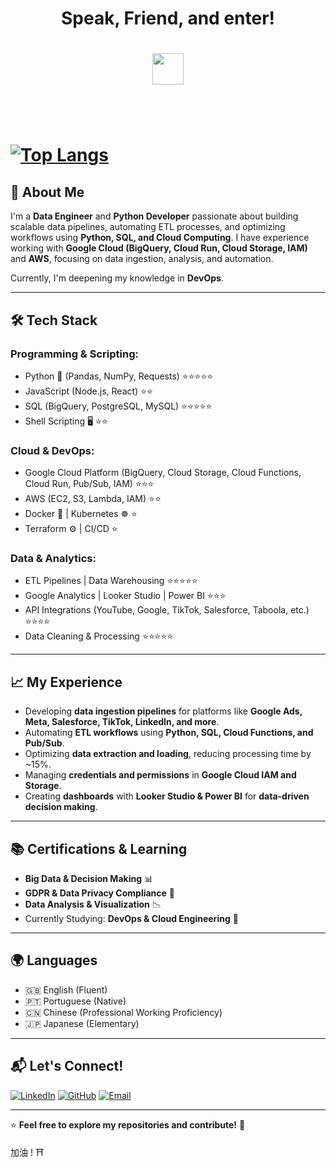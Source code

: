 <h1 align="center">Speak, Friend, and enter!<h1/> 
<div align="center"><img src="https://images.squarespace-cdn.com/content/v1/614cb5c612b7b44e9ff3713d/1635201442131-3FCFX6CKNKBLJCE1U44W/Moria%2BDoor%2Bwrap2.1.jpg?format=1500w" width=50ppi/></div>
<br><br>

<!--
**Renan-Gomide/Renan-Gomide** is a ✨ _special_ ✨ repository because its `README.md` (this file) appears on your GitHub profile.
-->
[![Top Langs](https://github-readme-stats.vercel.app/api/top-langs/?username=renan-gomide&layout=compact&show_icons=true&theme=dracula)](https://github.com/renan-gomide/github-readme-stats)


## 🚀 About Me
I'm a **Data Engineer** and **Python Developer** passionate about building scalable data pipelines, automating ETL processes, and optimizing workflows using **Python, SQL, and Cloud Computing**. I have experience working with **Google Cloud (BigQuery, Cloud Run, Cloud Storage, IAM)** and **AWS**, focusing on data ingestion, analysis, and automation.

Currently, I'm deepening my knowledge in **DevOps**.

---

## 🛠️ Tech Stack

### Programming & Scripting:
- Python 🐍 (Pandas, NumPy, Requests) ⭐⭐⭐⭐⭐
- JavaScript (Node.js, React) ⭐⭐
- SQL (BigQuery, PostgreSQL, MySQL) ⭐⭐⭐⭐⭐
- Shell Scripting 🖥️ ⭐⭐

### Cloud & DevOps:
- Google Cloud Platform (BigQuery, Cloud Storage, Cloud Functions, Cloud Run, Pub/Sub, IAM) ⭐⭐⭐
- AWS (EC2, S3, Lambda, IAM) ⭐⭐
- Docker 🐳 | Kubernetes ☸️ ⭐
- Terraform ⚙️ | CI/CD ⭐

### Data & Analytics:
- ETL Pipelines | Data Warehousing ⭐⭐⭐⭐⭐
- Google Analytics | Looker Studio | Power BI ⭐⭐⭐
- API Integrations (YouTube, Google, TikTok, Salesforce, Taboola, etc.) ⭐⭐⭐⭐
- Data Cleaning & Processing ⭐⭐⭐⭐⭐

---

## 📈 My Experience
- Developing **data ingestion pipelines** for platforms like **Google Ads, Meta, Salesforce, TikTok, LinkedIn, and more**.
- Automating **ETL workflows** using **Python, SQL, Cloud Functions, and Pub/Sub**.
- Optimizing **data extraction and loading**, reducing processing time by ~15%.
- Managing **credentials and permissions** in **Google Cloud IAM and Storage**.
- Creating **dashboards** with **Looker Studio & Power BI** for **data-driven decision making**.

---

## 📚 Certifications & Learning
- **Big Data & Decision Making** 📊
- **GDPR & Data Privacy Compliance** 🔐
- **Data Analysis & Visualization** 📉
- Currently Studying: **DevOps & Cloud Engineering** 🚀

---

## 🌍 Languages
- 🇬🇧 English (Fluent)
- 🇵🇹 Portuguese (Native)
- 🇨🇳 Chinese (Professional Working Proficiency)
- 🇯🇵 Japanese (Elementary)

---

## 📬 Let's Connect!
[![LinkedIn](https://img.shields.io/badge/LinkedIn-Profile-blue?logo=linkedin)](https://www.linkedin.com/in/renan-gomide)
[![GitHub](https://img.shields.io/badge/GitHub-Profile-lightgrey?logo=github)](https://github.com/renangomide)
[![Email](https://img.shields.io/badge/Email-Contact-red?logo=gmail)](mailto:renangomide@gmail.com)

---

⭐ **Feel free to explore my repositories and contribute!** 🚀

加油 ! ⛩

